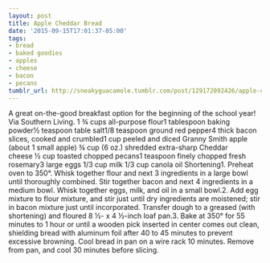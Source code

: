```yaml
---
layout: post
title: Apple Cheddar Bread
date: '2015-09-15T17:01:37-05:00'
tags:
- bread
- baked goodies
- apples
- cheese
- bacon
- pecans
tumblr_url: http://sneakyguacamole.tumblr.com/post/129172092426/apple-cheddar-bread
---
```

A great on-the-good breakfast option for the beginning of the school year! Via Southern Living. 1 ¾ cups all-purpose flour1 tablespoon baking powder½ teaspoon table salt1/8 teaspoon ground red pepper4 thick bacon slices, cooked and crumbled1 cup peeled and diced Granny Smith apple (about 1 small apple) ¾ cup (6 oz.) shredded extra-sharp Cheddar cheese ½ cup toasted chopped pecans1 teaspoon finely chopped fresh rosemary3 large eggs 1/3 cup milk 1/3 cup canola oil Shortening1. Preheat oven to 350°. Whisk together flour and next 3 ingredients in a large bowl until thoroughly combined. Stir together bacon and next 4 ingredients in a medium bowl. Whisk together eggs, milk, and oil in a small bowl.2. Add egg mixture to flour mixture, and stir just until dry ingredients are moistened; stir in bacon mixture just until incorporated. Transfer dough to a greased (with shortening) and floured 8 ½- x 4 ½-inch loaf pan.3. Bake at 350° for 55 minutes to 1 hour or until a wooden pick inserted in center comes out clean, shielding bread with aluminum foil after 40 to 45 minutes to prevent excessive browning. Cool bread in pan on a wire rack 10 minutes. Remove from pan, and cool 30 minutes before slicing.
